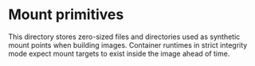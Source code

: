 # Mount primitives

This directory stores zero-sized files and directories used as synthetic mount
points when building images. Container runtimes in strict integrity mode expect
mount targets to exist inside the image ahead of time.
